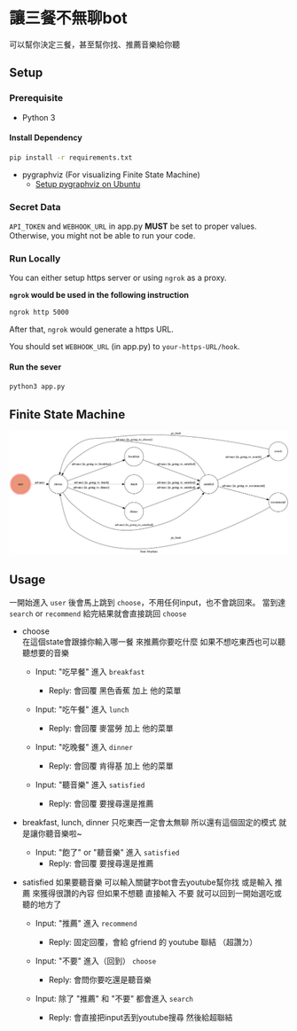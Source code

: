# 讓三餐不無聊bot

可以幫你決定三餐，甚至幫你找、推薦音樂給你聽

## Setup

### Prerequisite
* Python 3

#### Install Dependency
```sh
pip install -r requirements.txt
```

* pygraphviz (For visualizing Finite State Machine)
    * [Setup pygraphviz on Ubuntu](http://www.jianshu.com/p/a3da7ecc5303)

### Secret Data

`API_TOKEN` and `WEBHOOK_URL` in app.py **MUST** be set to proper values.
Otherwise, you might not be able to run your code.

### Run Locally
You can either setup https server or using `ngrok` as a proxy.

**`ngrok` would be used in the following instruction**

```sh
ngrok http 5000
```

After that, `ngrok` would generate a https URL.

You should set `WEBHOOK_URL` (in app.py) to `your-https-URL/hook`.

#### Run the sever

```sh
python3 app.py
```

## Finite State Machine
![fsm](https://github.com/BroLeaf/TOC-Project-2017/blob/master/img/show-fsm.png)

## Usage

一開始進入 `user` 後會馬上跳到 `choose`，不用任何input，也不會跳回來。
當到達 `search` or `recommend` 給完結果就會直接跳回 `choose`

* choose	
在這個state會跟據你輸入哪一餐
來推薦你要吃什麼
如果不想吃東西也可以聽聽想要的音樂
	* Input: "吃早餐" 進入 `breakfast`
		* Reply: 會回覆 黑色香蕉 加上 他的菜單

	* Input: "吃午餐" 進入 `lunch`
		* Reply: 會回覆 麥當勞 加上 他的菜單

	* Input: "吃晚餐" 進入 `dinner`
		* Reply: 會回覆 肯得基 加上 他的菜單

	* Input: "聽音樂" 進入 `satisfied`
		* Reply: 會回覆 要搜尋還是推薦

* breakfast, lunch, dinner
只吃東西一定會太無聊
所以還有這個固定的模式 就是讓你聽音樂啦~
	* Input: "飽了" or "聽音樂" 進入 `satisfied`
		* Reply: 會回覆 要搜尋還是推薦

* satisfied
如果要聽音樂
可以輸入關鍵字bot會去youtube幫你找
或是輸入 推薦 來獲得很讚的內容
但如果不想聽 直接輸入 不要 就可以回到一開始選吃或聽的地方了
	* Input: "推薦" 進入 `recommend`
		* Reply: 固定回覆，會給 gfriend 的 youtube 聯結 （超讚ㄉ）

	* Input: "不要" 進入（回到） `choose`
		* Reply: 會問你要吃還是聽音樂
	
	* Input: 除了 "推薦" 和 "不要" 都會進入 `search`
		* Reply: 會直接把input丟到youtube搜尋 然後給超聯結



